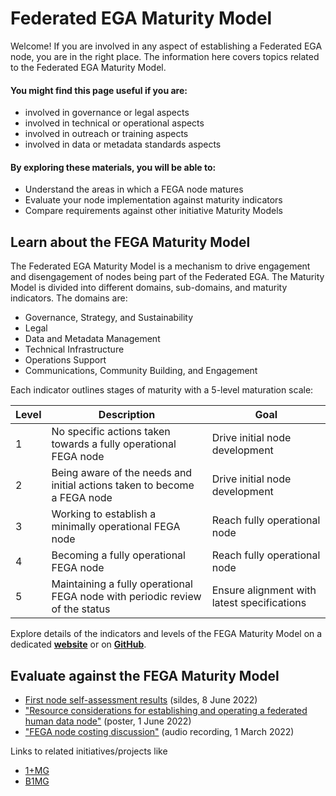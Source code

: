 # Federated EGA Maturity Model

Welcome! If you are involved in any aspect of establishing a Federated EGA node, you are in the right place. The information here covers topics related to the Federated EGA Maturity Model.

#### You might find this page useful if you are:
- involved in governance or legal aspects
- involved in technical or operational aspects
- involved in outreach or training aspects
- involved in data or metadata standards aspects

#### By exploring these materials, you will be able to:
- Understand the areas in which a FEGA node matures
- Evaluate your node implementation against maturity indicators
- Compare requirements against other initiative Maturity Models

## Learn about the FEGA Maturity Model

The Federated EGA Maturity Model is a mechanism to drive engagement and disengagement of nodes being part of the Federated EGA. The Maturity Model is divided into different domains, sub-domains, and maturity indicators. The domains are:
- Governance, Strategy, and Sustainability
- Legal
- Data and Metadata Management
- Technical Infrastructure
- Operations Support
- Communications, Community Building, and Engagement

Each indicator outlines stages of maturity with a 5-level maturation scale:

| Level | Description | Goal |
| --- | --- | --- |
| 1 | No specific actions taken towards a fully operational FEGA node | Drive initial node development |
| 2 | Being aware of the needs and initial actions taken to become a FEGA node | Drive initial node development |
| 3 | Working to establish a minimally operational FEGA node | Reach fully operational node |
| 4 | Becoming a fully operational FEGA node | Reach fully operational node |
| 5 | Maintaining a fully operational FEGA node with periodic review of the status | Ensure alignment with latest specifications |

Explore details of the indicators and levels of the FEGA Maturity Model on a dedicated **[website](https://inab.github.io/fega-mm/)** or on **[GitHub](https://github.com/inab/fega-mm)**.
  
## Evaluate against the FEGA Maturity Model

- [First node self-assessment results](https://docs.google.com/presentation/d/1asFVR4a-luoh7jdQJcp3A2RP0-druX1LaXPk-r7FVsY/edit#slide=id.g121731fd043_2_86) (sildes, 8 June 2022)
- ["Resource considerations for establishing and operating a federated human data node"](https://doi.org/10.7490/f1000research.1118967.1) (poster, 1 June 2022)
- ["FEGA node costing discussion"](https://drive.google.com/file/d/1XjPH3sI69Hqcz7fXO1B_ThWYTayien8l/view?usp=sharing) (audio recording, 1 March 2022)

Links to related initiatives/projects like
  - [1+MG](https://digital-strategy.ec.europa.eu/en/policies/1-million-genomes#:~:text=The%20'1%2B%20Million%20Genomes',healthcare%20and%20health%20policy%20making.)
  - [B1MG](https://b1mg-project.eu/)

